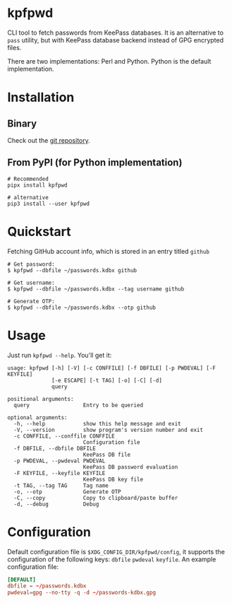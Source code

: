 # kpfpwd

CLI tool to fetch passwords from KeePass databases. It is an 
alternative to `pass` utility, but with KeePass database backend 
instead of GPG encrypted files.

There are two implementations: Perl and Python. Python is the default 
implementation.

# Installation

## Binary

Check out the [git repository](https://gitlab.com/aelmahmoudy/kpfpwd).

## From PyPI (for Python implementation)

```shell
# Recommended
pipx install kpfpwd

# alternative
pip3 install --user kpfpwd
```

# Quickstart

Fetching GitHub account info, which is stored in an entry titled `github`

```shell
# Get password:
$ kpfpwd --dbfile ~/passwords.kdbx github

# Get username:
$ kpfpwd --dbfile ~/passwords.kdbx --tag username github

# Generate OTP:
$ kpfpwd --dbfile ~/passwords.kdbx --otp github
```

# Usage

Just run `kpfpwd --help`. You'll get it:

<!-- KPFPWD_HELP -->
```
usage: kpfpwd [-h] [-V] [-c CONFFILE] [-f DBFILE] [-p PWDEVAL] [-F KEYFILE]
              [-e ESCAPE] [-t TAG] [-o] [-C] [-d]
              query

positional arguments:
  query                 Entry to be queried

optional arguments:
  -h, --help            show this help message and exit
  -V, --version         show program's version number and exit
  -c CONFFILE, --conffile CONFFILE
                        Configuration file
  -f DBFILE, --dbfile DBFILE
                        KeePass DB file
  -p PWDEVAL, --pwdeval PWDEVAL
                        KeePass DB password evaluation
  -F KEYFILE, --keyfile KEYFILE
                        KeePass DB key file
  -t TAG, --tag TAG     Tag name
  -o, --otp             Generate OTP
  -C, --copy            Copy to clipboard/paste buffer
  -d, --debug           Debug
```
<!-- PKP_HELP_END -->

# Configuration

Default configuration file is `$XDG_CONFIG_DIR/kpfpwd/config`, it 
supports the configuration of the following keys: `dbfile` `pwdeval` 
`keyfile`. An example configuration file:

```conf
[DEFAULT]
dbfile = ~/passwords.kdbx
pwdeval=gpg --no-tty -q -d ~/passwords-kdbx.gpg
```

